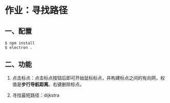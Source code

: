 # 作业：寻找路径

## 一、配置

```
$ npm install
$ electron .
```

## 二、功能

1. 点击标点：点击标点按钮后即可开始鼠标标点，并构建标点之间的有向网，权值是**步行导航距离**。右键删除标点。

1. 寻找最短路径：dijkstra
